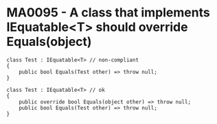 # MA0095 - A class that implements IEquatable\<T\> should override Equals(object)

````
class Test : IEquatable<T> // non-compliant
{
    public bool Equals(Test other) => throw null;
}

class Test : IEquatable<T> // ok
{    
    public override bool Equals(object other) => throw null;
    public bool Equals(Test other) => throw null;
}
````
